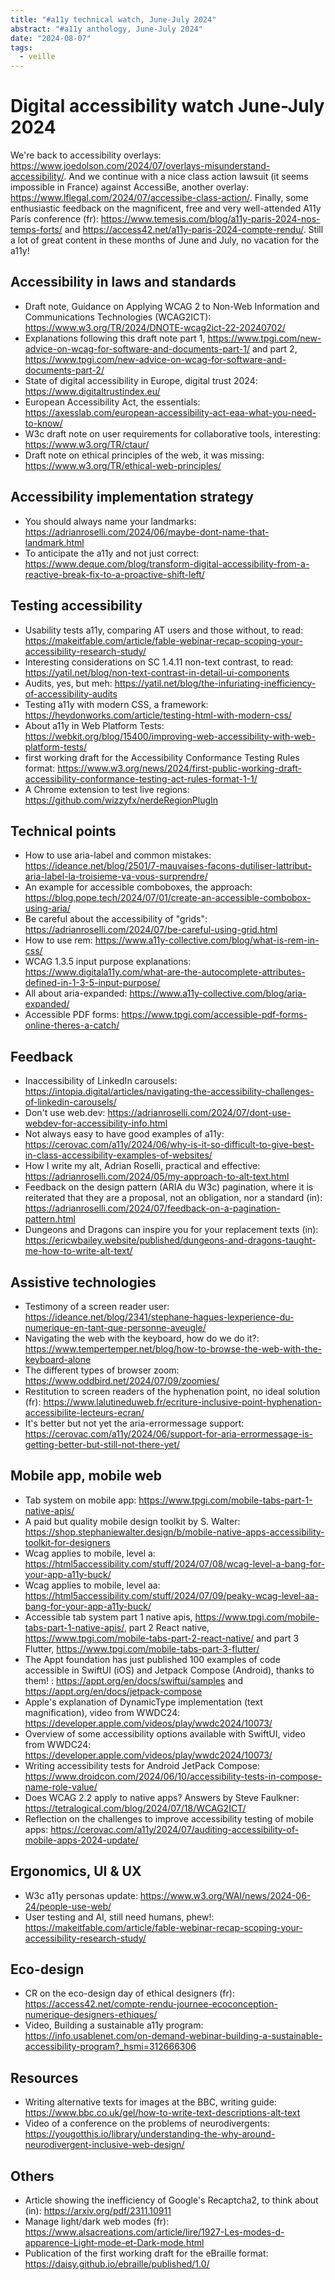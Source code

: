 ```yaml
---
title: "#a11y technical watch, June-July 2024"
abstract: "#a11y anthology, June-July 2024"
date: "2024-08-07"
tags:
  - veille
---
```

# Digital accessibility watch June-July 2024

We're back to accessibility overlays: https://www.joedolson.com/2024/07/overlays-misunderstand-accessibility/. And we continue with a nice class action lawsuit (it seems impossible in France) against AccessiBe, another overlay: https://www.lflegal.com/2024/07/accessibe-class-action/.
Finally, some enthusiastic feedback on the magnificent, free and very well-attended A11y Paris conference (fr):
https://www.temesis.com/blog/a11y-paris-2024-nos-temps-forts/ and https://access42.net/a11y-paris-2024-compte-rendu/.
Still a lot of great content in these months of June and July, no vacation for the a11y!

## Accessibility in laws and standards

- Draft note, Guidance on Applying WCAG 2 to Non-Web Information and Communications Technologies (WCAG2ICT): https://www.w3.org/TR/2024/DNOTE-wcag2ict-22-20240702/
- Explanations following this draft note part 1, https://www.tpgi.com/new-advice-on-wcag-for-software-and-documents-part-1/ and part 2, https://www.tpgi.com/new-advice-on-wcag-for-software-and-documents-part-2/
- State of digital accessibility in Europe, digital trust 2024: https://www.digitaltrustindex.eu/
- European Accessibility Act, the essentials: https://axesslab.com/european-accessibility-act-eaa-what-you-need-to-know/
- W3c draft note on user requirements for collaborative tools, interesting: https://www.w3.org/TR/ctaur/
- Draft note on ethical principles of the web, it was missing: https://www.w3.org/TR/ethical-web-principles/

## Accessibility implementation strategy

- You should always name your landmarks: https://adrianroselli.com/2024/06/maybe-dont-name-that-landmark.html
- To anticipate the a11y and not just correct: https://www.deque.com/blog/transform-digital-accessibility-from-a-reactive-break-fix-to-a-proactive-shift-left/

## Testing accessibility

- Usability tests a11y, comparing AT users and those without, to read: https://makeitfable.com/article/fable-webinar-recap-scoping-your-accessibility-research-study/
- Interesting considerations on SC 1.4.11 non-text contrast, to read: https://yatil.net/blog/non-text-contrast-in-detail-ui-components
- Audits, yes, but meh: https://yatil.net/blog/the-infuriating-inefficiency-of-accessibility-audits
- Testing a11y with modern CSS, a framework: https://heydonworks.com/article/testing-html-with-modern-css/
- About a11y in Web Platform Tests: https://webkit.org/blog/15400/improving-web-accessibility-with-web-platform-tests/
- first working draft for the Accessibility Conformance Testing Rules format: https://www.w3.org/news/2024/first-public-working-draft-accessibility-conformance-testing-act-rules-format-1-1/
- A Chrome extension to test live regions: https://github.com/wizzyfx/nerdeRegionPlugIn

## Technical points

- How to use aria-label and common mistakes: https://ideance.net/blog/2501/7-mauvaises-facons-dutiliser-lattribut-aria-label-la-troisieme-va-vous-surprendre/
- An example for accessible comboboxes, the approach: https://blog.pope.tech/2024/07/01/create-an-accessible-combobox-using-aria/
- Be careful about the accessibility of "grids": https://adrianroselli.com/2024/07/be-careful-using-grid.html
- How to use rem: https://www.a11y-collective.com/blog/what-is-rem-in-css/
- WCAG 1.3.5 input purpose explanations: https://www.digitala11y.com/what-are-the-autocomplete-attributes-defined-in-1-3-5-input-purpose/
- All about aria-expanded: https://www.a11y-collective.com/blog/aria-expanded/
- Accessible PDF forms: https://www.tpgi.com/accessible-pdf-forms-online-theres-a-catch/

## Feedback

- Inaccessibility of LinkedIn carousels: https://intopia.digital/articles/navigating-the-accessibility-challenges-of-linkedin-carousels/
- Don't use web.dev: https://adrianroselli.com/2024/07/dont-use-webdev-for-accessibility-info.html
- Not always easy to have good examples of a11y: https://cerovac.com/a11y/2024/06/why-is-it-so-difficult-to-give-best-in-class-accessibility-examples-of-websites/
- How I write my alt, Adrian Roselli, practical and effective: https://adrianroselli.com/2024/05/my-approach-to-alt-text.html
- Feedback on the design pattern (ARIA du W3c) pagination, where it is reiterated that they are a proposal, not an obligation, nor a standard (in): https://adrianroselli.com/2024/07/feedback-on-a-pagination-pattern.html
- Dungeons and Dragons can inspire you for your replacement texts (in): https://ericwbailey.website/published/dungeons-and-dragons-taught-me-how-to-write-alt-text/

## Assistive technologies

- Testimony of a screen reader user: https://ideance.net/blog/2341/stephane-hagues-lexperience-du-numerique-en-tant-que-personne-aveugle/
- Navigating the web with the keyboard, how do we do it?: https://www.tempertemper.net/blog/how-to-browse-the-web-with-the-keyboard-alone
- The different types of browser zoom: https://www.oddbird.net/2024/07/09/zoomies/
- Restitution to screen readers of the hyphenation point, no ideal solution (fr): https://www.lalutineduweb.fr/ecriture-inclusive-point-hyphenation-accessibilite-lecteurs-ecran/
- It's better but not yet the aria-errormessage support: https://cerovac.com/a11y/2024/06/support-for-aria-errormessage-is-getting-better-but-still-not-there-yet/

## Mobile app, mobile web

- Tab system on mobile app: https://www.tpgi.com/mobile-tabs-part-1-native-apis/
- A paid but quality mobile design toolkit by S. Walter: https://shop.stephaniewalter.design/b/mobile-native-apps-accessibility-toolkit-for-designers
- Wcag applies to mobile, level a: https://html5accessibility.com/stuff/2024/07/08/wcag-level-a-bang-for-your-app-a11y-buck/
- Wcag applies to mobile, level aa: https://html5accessibility.com/stuff/2024/07/09/peaky-wcag-level-aa-bang-for-your-app-a11y-buck/
- Accessible tab system part 1 native apis, https://www.tpgi.com/mobile-tabs-part-1-native-apis/, part 2 React native, https://www.tpgi.com/mobile-tabs-part-2-react-native/ and part 3 Flutter, https://www.tpgi.com/mobile-tabs-part-3-flutter/
- The Appt foundation has just published 100 examples of code accessible in SwiftUI (iOS) and Jetpack Compose (Android), thanks to them! : https://appt.org/en/docs/swiftui/samples and https://appt.org/en/docs/jetpack-compose
- Apple's explanation of DynamicType implementation (text magnification), video from WWDC24: https://developer.apple.com/videos/play/wwdc2024/10073/
- Overview of some accessibility options available with SwiftUI, video from WWDC24: https://developer.apple.com/videos/play/wwdc2024/10073/
- Writing accessibility tests for Android JetPack Compose: https://www.droidcon.com/2024/06/10/accessibility-tests-in-compose-name-role-value/
- Does WCAG 2.2 apply to native apps? Answers by Steve Faulkner: https://tetralogical.com/blog/2024/07/18/WCAG2ICT/
- Reflection on the challenges to improve accessibility testing of mobile apps: https://cerovac.com/a11y/2024/07/auditing-accessibility-of-mobile-apps-2024-update/

## Ergonomics, UI & UX

- W3c a11y personas update: https://www.w3.org/WAI/news/2024-06-24/people-use-web/
- User testing and AI, still need humans, phew!: https://makeitfable.com/article/fable-webinar-recap-scoping-your-accessibility-research-study/

## Eco-design

- CR on the eco-design day of ethical designers (fr): https://access42.net/compte-rendu-journee-ecoconception-numerique-designers-ethiques/
- Video, Building a sustainable a11y program: https://info.usablenet.com/on-demand-webinar-building-a-sustainable-accessibility-program?_hsmi=312666306

## Resources

- Writing alternative texts for images at the BBC, writing guide: https://www.bbc.co.uk/gel/how-to-write-text-descriptions-alt-text
- Video of a conference on the problems of neurodivergents: https://yougotthis.io/library/understanding-the-why-around-neurodivergent-inclusive-web-design/

## Others

- Article showing the inefficiency of Google's Recaptcha2, to think about (in): https://arxiv.org/pdf/2311.10911
- Manage light/dark web modes (fr): https://www.alsacreations.com/article/lire/1927-Les-modes-d-apparence-Light-mode-et-Dark-mode.html
- Publication of the first working draft for the eBraille format: https://daisy.github.io/ebraille/published/1.0/
